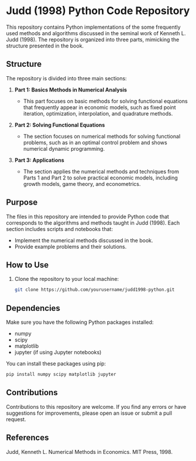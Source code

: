 # Judd (1998) Python Code Repository

This repository contains Python implementations of the some frequently used methods and algorithms discussed in the seminal work of Kenneth L. Judd (1998). The repository is organized into three parts, mimicking the structure presented in the book.

## Structure

The repository is divided into three main sections:


1. **Part 1: Basics Methods in Numerical Analysis**
   - This part focuses on basic methods for solving functional equations that frequently appear in economic models, such as fixed point iteration, optimization, interpolation, and quadrature methods.
   
2. **Part 2: Solving Functional Equations**
   - The section focuses on numerical methods for solving functional problems, such as in an optimal control problem and shows numerical dynamic programming.

3. **Part 3: Applications**
   - The section applies the numerical methods and techniques from Parts 1 and Part 2 to solve practical economic models, including growth models, game theory, and econometrics.
   

## Purpose

The files in this repository are intended to provide Python code that corresponds to the algorithms and methods taught in Judd (1998). Each section includes scripts and notebooks that:

- Implement the numerical methods discussed in the book.
- Provide example problems and their solutions.

## How to Use

1. Clone the repository to your local machine:
   ```sh
   git clone https://github.com/yourusername/judd1998-python.git

## Dependencies

Make sure you have the following Python packages installed:
- numpy
- scipy
- matplotlib
- jupyter (if using Jupyter notebooks)

You can install these packages using pip:

```sh
pip install numpy scipy matplotlib jupyter
```

## Contributions
Contributions to this repository are welcome. If you find any errors or have suggestions for improvements, please open an issue or submit a pull request.

## References
Judd, Kenneth L. Numerical Methods in Economics. MIT Press, 1998.

